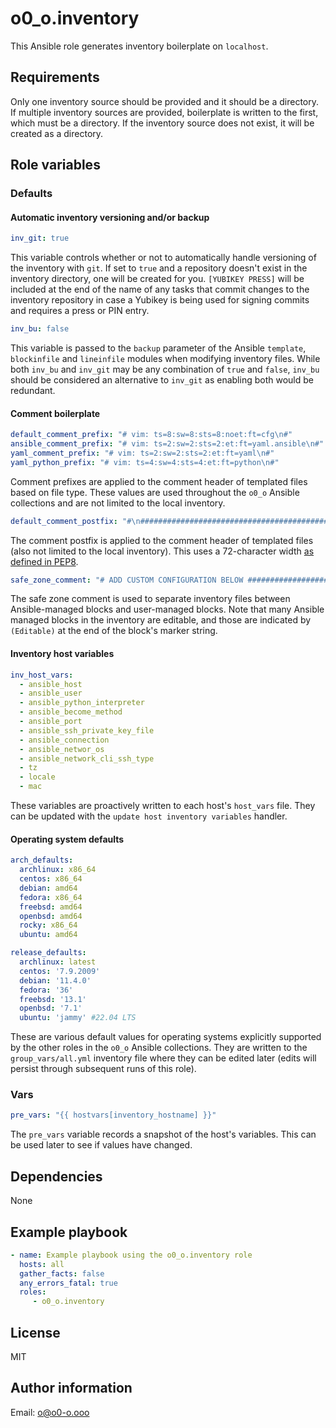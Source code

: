 # o0_o.inventory

This Ansible role generates inventory boilerplate on `localhost`.

## Requirements

Only one inventory source should be provided and it should be a directory. If multiple inventory sources are provided, boilerplate is written to the first, which must be a directory. If the inventory source does not exist, it will be created as a directory.

## Role variables

### Defaults

#### Automatic inventory versioning and/or backup

```yaml
inv_git: true
```

This variable controls whether or not to automatically handle versioning of the inventory with `git`. If set to `true` and a repository doesn't exist in the inventory directory, one will be created for you. `[YUBIKEY PRESS]` will be included at the end of the name of any tasks that commit changes to the inventory repository in case a Yubikey is being used for signing commits and requires a press or PIN entry.

```yaml
inv_bu: false
```

This variable is passed to the `backup` parameter of the Ansible `template`, `blockinfile` and `lineinfile` modules when modifying inventory files. While both `inv_bu` and `inv_git` may be any combination of `true` and `false`, `inv_bu` should be considered an alternative to `inv_git` as enabling both would be redundant.

#### Comment boilerplate

```yaml
default_comment_prefix: "# vim: ts=8:sw=8:sts=8:noet:ft=cfg\n#"
ansible_comment_prefix: "# vim: ts=2:sw=2:sts=2:et:ft=yaml.ansible\n#"
yaml_comment_prefix: "# vim: ts=2:sw=2:sts=2:et:ft=yaml\n#"
yaml_python_prefix: "# vim: ts=4:sw=4:sts=4:et:ft=python\n#"
```

Comment prefixes are applied to the comment header of templated files based on file type. These values are used throughout the `o0_o` Ansible collections and are not limited to the local inventory.

```yaml
default_comment_postfix: "#\n########################################################################"
```

The comment postfix is applied to the comment header of templated files (also not limited to the local inventory). This uses a 72-character width [as defined in PEP8](https://peps.python.org/pep-0008/#maximum-line-length).

```yaml
safe_zone_comment: "# ADD CUSTOM CONFIGURATION BELOW #######################################"
```

The safe zone comment is used to separate inventory files between Ansible-managed blocks and user-managed blocks. Note that many Ansible managed blocks in the inventory are editable, and those are indicated by `(Editable)` at the end of the block's marker string.

#### Inventory host variables

```yaml
inv_host_vars:
  - ansible_host
  - ansible_user
  - ansible_python_interpreter
  - ansible_become_method
  - ansible_port
  - ansible_ssh_private_key_file
  - ansible_connection
  - ansible_networ_os
  - ansible_network_cli_ssh_type
  - tz
  - locale
  - mac
```

These variables are proactively written to each host's `host_vars` file. They can be updated with the `update host inventory variables` handler.

#### Operating system defaults

```yaml
arch_defaults:
  archlinux: x86_64
  centos: x86_64
  debian: amd64
  fedora: x86_64
  freebsd: amd64
  openbsd: amd64
  rocky: x86_64
  ubuntu: amd64

release_defaults:
  archlinux: latest
  centos: '7.9.2009'
  debian: '11.4.0'
  fedora: '36'
  freebsd: '13.1'
  openbsd: '7.1'
  ubuntu: 'jammy' #22.04 LTS
```

These are various default values for operating systems explicitly supported by the other roles in the `o0_o` Ansible collections. They are written to the `group_vars/all.yml` inventory file where they can be edited later (edits will persist through subsequent runs of this role).

### Vars

```yaml
pre_vars: "{{ hostvars[inventory_hostname] }}"
```

The `pre_vars` variable records a snapshot of the host's variables. This can be used later to see if values have changed.


## Dependencies

None

## Example playbook

```yaml
- name: Example playbook using the o0_o.inventory role
  hosts: all
  gather_facts: false
  any_errors_fatal: true
  roles:
     - o0_o.inventory
```

## License

MIT

## Author information

Email: o@o0-o.ooo
